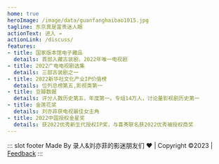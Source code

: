 ```yaml
---
home: true
heroImage: /image/data/guanfanghaibao1015.jpg
tagline: 东京真是富贵迷人眼
actionText: 进入 →
actionLink: /discuss/
features:
- title: 国家版本馆电子藏品
  details: 首部入藏古装剧，2022年唯一电视剧
- title: 2022广电电视剧选集
  details: 三部古装剧之一
- title: 2022新华社文化产业IP价值榜
  details: 位列总榜第五,影视类第一
- title: 豆瓣数据
  details: 评分人数历史第五，年度第一。专组14万人，讨论量影视剧历史第一
- title: 金莲花奖
  details: 刘亦菲获电视最佳女主角
- title: 2022中国授权金星奖
  details: 获2022优秀新生代授权IP奖，与喜茶联名获2022优秀被授权商奖
---
```



::: slot footer
Made By 录人&刘亦菲的影迷朋友们 ❤️ | Copyright ©2023 | [Feedback](https://www.douban.com/group/topic/276689884/?_i=5716003Rn8heGv)
:::
